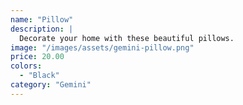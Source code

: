 ```yaml
---
name: "Pillow"
description: |
  Decorate your home with these beautiful pillows.
image: "/images/assets/gemini-pillow.png"
price: 20.00
colors:
  - "Black"
category: "Gemini"
---
```

